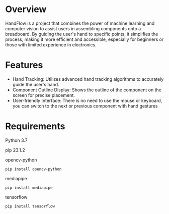 # Overview
HandFlow is a project that combines the power of machine learning and computer vision to assist users in assembling components onto a breadboard. 
By guiding the user's hand to specific points, it simplifies the process, making it more efficient and accessible, especially for beginners or those with limited experience in electronics.
# Features
* Hand Tracking: Utilizes advanced hand tracking algorithms to accurately guide the user's hand.
* Component Outline Display: Shows the outline of the component on the screen for precise placement.
* User-friendly Interface: There is no need to use the mouse or keyboard, you can switch to the next or previous component with hand gestures
# Requirements
Python 3.7


pip 23.1.2


opencv-python
```
pip install opencv-python
```

mediapipe
```
pip install mediapipe
```

tensorflow
```
pip install tensorflow
```


